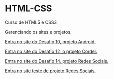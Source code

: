 # HTML-CSS
Curso de HTML5 e CSS3

Gerenciando os sites e projetos.

<a href="https://matheusdoliver.github.io/HTML-CSS/desafios/Desafio10/">Entra no site do Desafio 10, projeto Android.</a>

<a href="https://matheusdoliver.github.io/HTML-CSS/desafios/Desafio12/">Entra no site do Desafio 12, o projeto Cordel.</a>

<a href="https://matheusdoliver.github.io/HTML-CSS/desafios/Desafio14/">Entra no site do Desafio 14, projeto Redes Sociais.</a>

<a href="https://matheusdoliver.github.io/HTML-CSS/testes/">Entra no site teste de projeto Redes Sociais.</a>
